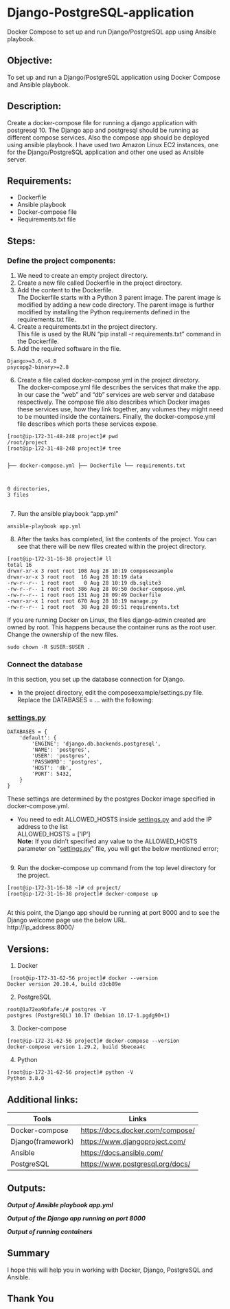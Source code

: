 # Django-PostgreSQL-application
Docker Compose to set up and run Django/PostgreSQL app using Ansible playbook.

<h2 class="code-line" data-line-start=1 data-line-end=2 ><a id="Objective_1"></a>Objective:</h2>
<p class="has-line-data" data-line-start="3" data-line-end="4">To set up and run a Django/PostgreSQL application using Docker Compose and Ansible playbook.</p>
<h2 class="code-line" data-line-start=5 data-line-end=6 ><a id="Description_5"></a>Description:</h2>
<p class="has-line-data" data-line-start="7" data-line-end="8">Create a docker-compose file for running a django application with postgresql 10. The Django app and postgresql should be running as different compose services. Also the compose app should be deployed using ansible playbook. I have used two Amazon Linux EC2 instances, one for the Django/PostgreSQL application and other one used as Ansible server.</p>
<h2 class="code-line" data-line-start=9 data-line-end=10 ><a id="Requirements_9"></a>Requirements:</h2>
<ul>
<li class="has-line-data" data-line-start="11" data-line-end="12">Dockerfile</li>
<li class="has-line-data" data-line-start="12" data-line-end="13">Ansible playbook</li>
<li class="has-line-data" data-line-start="13" data-line-end="14">Docker-compose file</li>
<li class="has-line-data" data-line-start="14" data-line-end="16">Requirements.txt file</li>
</ul>
<h2 class="code-line" data-line-start=16 data-line-end=17 ><a id="Steps_16"></a>Steps:</h2>
<h3 class="code-line" data-line-start=17 data-line-end=18 ><a id="Define_the_project_components_17"></a>Define the project components:</h3>
<ol>
<li class="has-line-data" data-line-start="18" data-line-end="19">We need to create an empty project directory.</li>
<li class="has-line-data" data-line-start="19" data-line-end="20">Create a new file called Dockerfile in the project directory.</li>
<li class="has-line-data" data-line-start="20" data-line-end="22">Add the content to the Dockerfile.<br>
The Dockerfile starts with a Python 3 parent image. The parent image is modified by adding a new code directory. The parent image is further modified by installing the Python requirements defined in the requirements.txt file.</li>
<li class="has-line-data" data-line-start="22" data-line-end="24">Create a requirements.txt in the project directory.<br>
This file is used by the RUN “pip install -r requirements.txt” command in the Dockerfile.</li>
<li class="has-line-data" data-line-start="24" data-line-end="25">Add the required software in the file.</li>
</ol>
<pre><code class="has-line-data" data-line-start="26" data-line-end="29" class="language-sh">Django&gt;=<span class="hljs-number">3.0</span>,&lt;<span class="hljs-number">4.0</span>
psycopg2-binary&gt;=<span class="hljs-number">2.8</span>
</code></pre>
<ol start="6">
<li class="has-line-data" data-line-start="29" data-line-end="32">Create a file called docker-compose.yml in the project directory.<br>
The docker-compose.yml file describes the services that make the app. In our case the “web” and “db” services are web server and database respectively. The compose file also describes which Docker images these services use, how they link together, any volumes they might need to be mounted inside the containers. Finally, the docker-compose.yml file describes which ports these services expose.</li>
</ol>
<pre><code class="has-line-data" data-line-start="33" data-line-end="43" class="language-sh">[root@ip-<span class="hljs-number">172</span>-<span class="hljs-number">31</span>-<span class="hljs-number">48</span>-<span class="hljs-number">248</span> project]<span class="hljs-comment"># pwd</span>
/root/project
[root@ip-<span class="hljs-number">172</span>-<span class="hljs-number">31</span>-<span class="hljs-number">48</span>-<span class="hljs-number">248</span> project]<span class="hljs-comment"># tree</span>

├── docker-compose.yml
├── Dockerfile
└── requirements.txt

<span class="hljs-number">0</span> directories, <span class="hljs-number">3</span> files
</code></pre>
<ol start="7">
<li class="has-line-data" data-line-start="44" data-line-end="45">Run the ansible playbook “app.yml”</li>
</ol>
<pre><code class="has-line-data" data-line-start="46" data-line-end="48" class="language-sh">ansible-playbook app.yml
</code></pre>
<ol start="8">
<li class="has-line-data" data-line-start="48" data-line-end="49">After the tasks has completed, list the contents of the project. You can see that there will be new files created within the project directory.</li>
</ol>
<pre><code class="has-line-data" data-line-start="50" data-line-end="60" class="language-sh">[root@ip-<span class="hljs-number">172</span>-<span class="hljs-number">31</span>-<span class="hljs-number">16</span>-<span class="hljs-number">38</span> project]<span class="hljs-comment"># ll</span>
total <span class="hljs-number">16</span>
drwxr-xr-x <span class="hljs-number">3</span> root root <span class="hljs-number">108</span> Aug <span class="hljs-number">28</span> <span class="hljs-number">10</span>:<span class="hljs-number">19</span> composeexample
drwxr-xr-x <span class="hljs-number">3</span> root root  <span class="hljs-number">16</span> Aug <span class="hljs-number">28</span> <span class="hljs-number">10</span>:<span class="hljs-number">19</span> data
-rw-r--r-- <span class="hljs-number">1</span> root root   <span class="hljs-number">0</span> Aug <span class="hljs-number">28</span> <span class="hljs-number">10</span>:<span class="hljs-number">19</span> db.sqlite3
-rw-r--r-- <span class="hljs-number">1</span> root root <span class="hljs-number">386</span> Aug <span class="hljs-number">28</span> <span class="hljs-number">09</span>:<span class="hljs-number">50</span> docker-compose.yml
-rw-r--r-- <span class="hljs-number">1</span> root root <span class="hljs-number">131</span> Aug <span class="hljs-number">28</span> <span class="hljs-number">09</span>:<span class="hljs-number">49</span> Dockerfile
-rwxr-xr-x <span class="hljs-number">1</span> root root <span class="hljs-number">670</span> Aug <span class="hljs-number">28</span> <span class="hljs-number">10</span>:<span class="hljs-number">19</span> manage.py
-rw-r--r-- <span class="hljs-number">1</span> root root  <span class="hljs-number">38</span> Aug <span class="hljs-number">28</span> <span class="hljs-number">09</span>:<span class="hljs-number">51</span> requirements.txt
</code></pre>
<p class="has-line-data" data-line-start="60" data-line-end="61">If you are running Docker on Linux, the files django-admin created are owned by root. This happens because the container runs as the root user. Change the ownership of the new files.</p>
<pre><code class="has-line-data" data-line-start="62" data-line-end="64" class="language-sh">sudo chown -R <span class="hljs-variable">$USER</span>:<span class="hljs-variable">$USER</span> .
</code></pre>
<h3 class="code-line" data-line-start=64 data-line-end=65 ><a id="Connect_the_database_64"></a>Connect the database</h3>
<p class="has-line-data" data-line-start="66" data-line-end="67">In this section, you set up the database connection for Django.</p>
<ul>
<li class="has-line-data" data-line-start="67" data-line-end="70">In the project directory, edit the composeexample/settings.py file.<br>
Replace the DATABASES = … with the following:</li>
</ul>
<h3 class="code-line" data-line-start=70 data-line-end=71 ><a id="settingspy_70"></a><a href="http://settings.py">settings.py</a></h3>
<pre><code class="has-line-data" data-line-start="73" data-line-end="84" class="language-sh">DATABASES = {
    <span class="hljs-string">'default'</span>: {
        <span class="hljs-string">'ENGINE'</span>: <span class="hljs-string">'django.db.backends.postgresql'</span>,
        <span class="hljs-string">'NAME'</span>: <span class="hljs-string">'postgres'</span>,
        <span class="hljs-string">'USER'</span>: <span class="hljs-string">'postgres'</span>,
        <span class="hljs-string">'PASSWORD'</span>: <span class="hljs-string">'postgres'</span>,
        <span class="hljs-string">'HOST'</span>: <span class="hljs-string">'db'</span>,
        <span class="hljs-string">'PORT'</span>: <span class="hljs-number">5432</span>,
    }
}
</code></pre>
<p class="has-line-data" data-line-start="84" data-line-end="85">These settings are determined by the postgres Docker image specified in docker-compose.yml.</p>
<ul>
<li class="has-line-data" data-line-start="86" data-line-end="90">You need to edit ALLOWED_HOSTS inside <a href="http://settings.py">settings.py</a> and add the IP address to the list<br>
ALLOWED_HOSTS = [‘IP’]<br>
<strong>Note:</strong> If you didn’t specified any value to the ALLOWED_HOSTS parameter on &quot;<a href="http://settings.py">settings.py</a>&quot; file, you will get the below mentioned error;</li>
</ul>
<p class="has-line-data" data-line-start="90" data-line-end="91"><img src="screenshots/Error.png" alt=""></p>
<ol start="9">
<li class="has-line-data" data-line-start="92" data-line-end="93">Run the docker-compose up command from the top level directory for the project.</li>
</ol>
<pre><code class="has-line-data" data-line-start="94" data-line-end="97" class="language-sh">[root@ip-<span class="hljs-number">172</span>-<span class="hljs-number">31</span>-<span class="hljs-number">16</span>-<span class="hljs-number">38</span> ~]<span class="hljs-comment"># cd project/</span>
[root@ip-<span class="hljs-number">172</span>-<span class="hljs-number">31</span>-<span class="hljs-number">16</span>-<span class="hljs-number">38</span> project]<span class="hljs-comment"># docker-compose up</span>
</code></pre>
<p class="has-line-data" data-line-start="98" data-line-end="99"><img src="screenshots/docker-compose.png" alt=""></p>
<p class="has-line-data" data-line-start="100" data-line-end="102">At this point, the Django app should be running at port 8000 and to see the Django welcome page use the below URL.<br>
http://ip_address:8000/</p>
<h2 class="code-line" data-line-start=103 data-line-end=104 ><a id="Versions_103"></a>Versions:</h2>
<ol>
<li class="has-line-data" data-line-start="104" data-line-end="105">Docker</li>
</ol>
<pre><code class="has-line-data" data-line-start="106" data-line-end="109" class="language-sh"> [root@ip-<span class="hljs-number">172</span>-<span class="hljs-number">31</span>-<span class="hljs-number">62</span>-<span class="hljs-number">56</span> project]<span class="hljs-comment"># docker --version</span>
Docker version <span class="hljs-number">20.10</span>.<span class="hljs-number">4</span>, build d3cb89e
</code></pre>
<ol start="2">
<li class="has-line-data" data-line-start="109" data-line-end="110">PostgreSQL</li>
</ol>
<pre><code class="has-line-data" data-line-start="111" data-line-end="114" class="language-sh">root@<span class="hljs-number">1</span>a72ea9bfafe:/<span class="hljs-comment"># postgres -V</span>
postgres (PostgreSQL) <span class="hljs-number">10.17</span> (Debian <span class="hljs-number">10.17</span>-<span class="hljs-number">1</span>.pgdg90+<span class="hljs-number">1</span>)
</code></pre>
<ol start="3">
<li class="has-line-data" data-line-start="114" data-line-end="115">Docker-compose</li>
</ol>
<pre><code class="has-line-data" data-line-start="116" data-line-end="119" class="language-sh">[root@ip-<span class="hljs-number">172</span>-<span class="hljs-number">31</span>-<span class="hljs-number">62</span>-<span class="hljs-number">56</span> project]<span class="hljs-comment"># docker-compose --version</span>
docker-compose version <span class="hljs-number">1.29</span>.<span class="hljs-number">2</span>, build <span class="hljs-number">5</span>becea4c
</code></pre>
<ol start="4">
<li class="has-line-data" data-line-start="119" data-line-end="120">Python</li>
</ol>
<pre><code class="has-line-data" data-line-start="121" data-line-end="124" class="language-sh">[root@ip-<span class="hljs-number">172</span>-<span class="hljs-number">31</span>-<span class="hljs-number">62</span>-<span class="hljs-number">56</span> project]<span class="hljs-comment"># python -V</span>
Python <span class="hljs-number">3.8</span>.<span class="hljs-number">0</span>
</code></pre>
<h2 class="code-line" data-line-start=125 data-line-end=126 ><a id="Additional_links_125"></a>Additional links:</h2>
<table class="table table-striped table-bordered">
<thead>
<tr>
<th>Tools</th>
<th>Links</th>
</tr>
</thead>
<tbody>
<tr>
<td>Docker-compose</td>
<td><a href="https://docs.docker.com/compose/">https://docs.docker.com/compose/</a></td>
</tr>
<tr>
<td>Django(framework)</td>
<td><a href="https://www.djangoproject.com/">https://www.djangoproject.com/</a></td>
</tr>
<tr>
<td>Ansible</td>
<td><a href="https://docs.ansible.com/">https://docs.ansible.com/</a></td>
</tr>
<tr>
<td>PostgreSQL</td>
<td><a href="https://www.postgresql.org/docs/">https://www.postgresql.org/docs/</a></td>
</tr>
</tbody>
</table>
<h2 class="code-line" data-line-start=135 data-line-end=136 ><a id="Outputs_135"></a>Outputs:</h2>
<p class="has-line-data" data-line-start="137" data-line-end="139"><strong><em>Output of Ansible playbook app.yml</em></strong><br>
<img src="screenshots/backend.png" alt=""></p>
<p class="has-line-data" data-line-start="140" data-line-end="142"><strong><em>Output of the Django app running on port 8000</em></strong><br>
<img src="screenshots/frontend.png" alt=""></p>
<p class="has-line-data" data-line-start="143" data-line-end="145"><strong><em>Output of running containers</em></strong><br>
<img src="screenshots/Containers.png" alt=""></p>
<h2 class="code-line" data-line-start=146 data-line-end=147 ><a id="Summary_146"></a>Summary</h2>
<p class="has-line-data" data-line-start="147" data-line-end="148">I hope this will help you in working with Docker, Django, PostgreSQL and Ansible.</p>
<h2 class="code-line" data-line-start=149 data-line-end=150 ><a id="Thank_You_149"></a><strong>Thank You</strong></h2>
